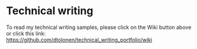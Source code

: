 # Technical writing
To read my technical writing samples, please click on the Wiki button above or click this link: https://github.com/dtolonen/technical_writing_portfolio/wiki
